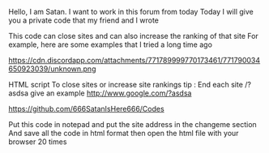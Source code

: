 Hello, I am Satan. I want to work in this forum from today
Today I will give you a private code that my friend and I wrote

This code can close sites and can also increase the ranking of that site 
For example, here are some examples that I tried a long time ago 

https://cdn.discordapp.com/attachments/771789999770173461/771790034650923039/unknown.png 

HTML script
To close sites or increase site rankings tip : 
End each site /? asdsa 
give an example http://www.google.com/?asdsa

https://github.com/666SatanIsHere666/Codes

Put this code in notepad and put the site address in the changeme section
And save all the code in html format then open the html file with your browser 20 times
